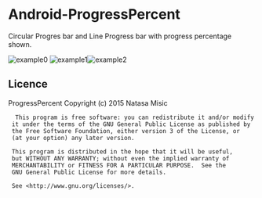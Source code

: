 # Android-ProgressPercent
Circular Progres bar and Line Progress bar with progress percentage shown.

![example0](https://github.com/natasam/Android-ProgressPercent/blob/master/screenshots/video0.gif)
![example1](https://github.com/natasam/Android-ProgressPercent/blob/master/screenshots/1.png)![example2](https://github.com/natasam/Android-ProgressPercent/blob/master/screenshots/2.png)

## Licence 
ProgressPercent
Copyright (c) 2015  Natasa Misic
 
 
      This program is free software: you can redistribute it and/or modify
     it under the terms of the GNU General Public License as published by
     the Free Software Foundation, either version 3 of the License, or
     (at your option) any later version.

     This program is distributed in the hope that it will be useful,
     but WITHOUT ANY WARRANTY; without even the implied warranty of
     MERCHANTABILITY or FITNESS FOR A PARTICULAR PURPOSE.  See the
     GNU General Public License for more details.
 
     See <http://www.gnu.org/licenses/>.

